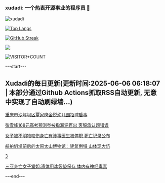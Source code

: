 ### xudadi: 一个热衷开源事业的程序员 👋

![xudadi](https://github-readme-stats-git-masterorgs-github-readme-stats-team.vercel.app/api?username=xudadi)

[![Top Langs](https://github-readme-stats.vercel.app/api/top-langs/?username=xudadi)](https://github.com/anuraghazra/github-readme-stats)

[![GitHub Streak](https://streak-stats.demolab.com?user=xudadi&locale=zh_Hans)](https://git.io/streak-stats)

![](https://raw.githubusercontent.com/xudadi/xudadi/main/assets/github-contribution-grid-snake.svg)

![VISITOR+COUNT](https://komarev.com/ghpvc/?username=xudadi&label=VISITOR+COUNT)


---start---

## Xudadi的每日更新(更新时间:2025-06-06 06:18:07 | 本部分通过Github Actions抓取RSS自动更新, 无意中实现了自动刷绿墙...)

[重庆市沙坪坝区覃家岗金悦幼儿园招聘启事](https://www.gongkaoleida.com/article/2435073)

[张雪峰168元高考预测卷被指漏洞百出 客服承认题错误](https://m.163.com/news/article/K1A58FBJ051492T3.html)

[女子被不明物咬伤身亡有涉事医生被停职 死亡记录公布](https://m.163.com/news/article/K1ADR397051492T3.html)

[航拍坍塌前后的太原太山博物馆：建筑倒塌 山体现大坑](https://m.163.com/news/article/K1A6KI37053469LG.html)

[3](https://m.163.com/touch/news/sub/domestic)

[三亚身亡女子堂姐:遗体用冰袋垫保存 体内有神经毒素](https://m.163.com/news/article/K1A8TGGN0514D3UH.html)

---end---
